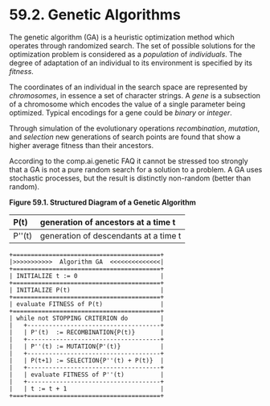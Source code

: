 # 59.2. Genetic Algorithms

The genetic algorithm \(GA\) is a heuristic optimization method which operates through randomized search. The set of possible solutions for the optimization problem is considered as a _population_ of _individuals_. The degree of adaptation of an individual to its environment is specified by its _fitness_.

The coordinates of an individual in the search space are represented by _chromosomes_, in essence a set of character strings. A _gene_ is a subsection of a chromosome which encodes the value of a single parameter being optimized. Typical encodings for a gene could be _binary_ or _integer_.

Through simulation of the evolutionary operations _recombination_, _mutation_, and _selection_ new generations of search points are found that show a higher average fitness than their ancestors.

According to the comp.ai.genetic FAQ it cannot be stressed too strongly that a GA is not a pure random search for a solution to a problem. A GA uses stochastic processes, but the result is distinctly non-random \(better than random\).

**Figure 59.1. Structured Diagram of a Genetic Algorithm**

| P\(t\) | generation of ancestors at a time t |
| :--- | :--- |
| P''\(t\) | generation of descendants at a time t |

```text
+=========================================+
|>>>>>>>>>>>  Algorithm GA  <<<<<<<<<<<<<<|
+=========================================+
| INITIALIZE t := 0                       |
+=========================================+
| INITIALIZE P(t)                         |
+=========================================+
| evaluate FITNESS of P(t)                |
+=========================================+
| while not STOPPING CRITERION do         |
|   +-------------------------------------+
|   | P'(t)  := RECOMBINATION{P(t)}       |
|   +-------------------------------------+
|   | P''(t) := MUTATION{P'(t)}           |
|   +-------------------------------------+
|   | P(t+1) := SELECTION{P''(t) + P(t)}  |
|   +-------------------------------------+
|   | evaluate FITNESS of P''(t)          |
|   +-------------------------------------+
|   | t := t + 1                          |
+===+=====================================+
```

